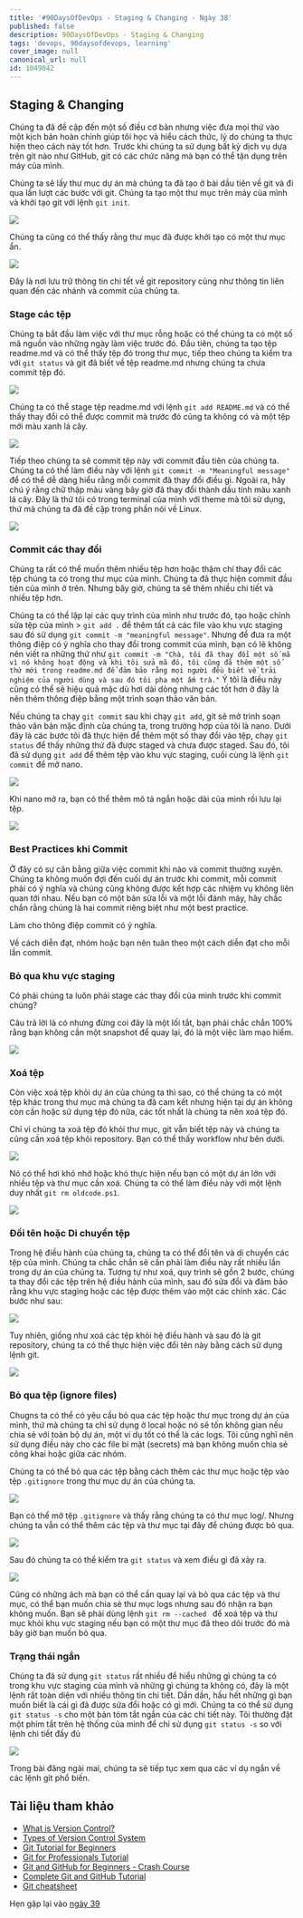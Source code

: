 ```yaml
---
title: '#90DaysOfDevOps - Staging & Changing - Ngày 38'
published: false
description: 90DaysOfDevOps - Staging & Changing
tags: 'devops, 90daysofdevops, learning'
cover_image: null
canonical_url: null
id: 1049042
---
```


## Staging & Changing

Chúng ta đã đề cập đến một số điều cơ bản nhưng việc đưa mọi thứ vào một kịch bản hoàn chỉnh giúp tôi học và hiểu cách thức, lý do chúng ta thực hiện theo cách này tốt hơn. Trước khi chúng ta sử dụng bất kỳ dịch vụ dựa trên git nào như GitHub, git có các chức năng mà bạn có thể tận dụng trên máy của mình.

Chúng ta sẽ lấy thư mục dự án mà chúng ta đã tạo ở bài dầu tiên về git và đi qua lần lượt các bước với git. Chúng ta tạo một thư mục trên máy của mình và khởi tạo git với lệnh `git init`.

![](../../Days/Images/Day38_Git1.png)

Chúng ta cũng có thể thấy rằng thư mục đã được khởi tạo có một thư mục ẩn.

![](../../Days/Images/Day38_Git2.png)

Đây là nơi lưu trữ thông tin chi tết về git repository cũng như thông tin liên quan đến các nhánh và commit của chúng ta.

### Stage các tệp

Chúng ta bắt đầu làm việc với thư mục rỗng hoặc có thể chúng ta có một số mã nguồn vào những ngày làm việc trước đó. Đầu tiên, chúng ta tạo tệp readme.md và có thể thấy tệp đó trong thư mục, tiếp theo chúng ta kiểm tra với `git status` và git đã biết về tệp readme.md nhưng chúng ta chưa commit tệp đó.

![](../../Days/Images/Day38_Git3.png)

Chúng ta có thể stage tệp readme.md với lệnh `git add README.md` và có thể thấy thay đổi có thể được commit mà trước đó cũng ta không có và một tệp mới màu xanh lá cây.

![](../../Days/Images/Day38_Git4.png)

Tiếp theo chúng ta sẽ commit tệp này với commit đầu tiên của chúng ta. Chúng ta có thể làm điều này với lệnh `git commit -m "Meaningful message"` để có thể dễ dàng hiểu rằng mỗi commit đã thay đổi điều gì. Ngoài ra, hãy chú ý rằng chữ thập màu vàng bây giờ đã thay đổi thành dấu tính màu xanh lá cây. Đây là thứ tôi có trong terminal của mình với theme mà tôi sử dụng, thứ mà chúng ta đã đề cập trong phần nói về Linux.

![](../../Days/Images/Day38_Git5.png)

### Commit các thay đổi

Chúng ta rất có thể muốn thêm nhiều tệp hơn hoặc thậm chí thay đổi các tệp chúng ta có trong thư mục của mình. Chúng ta đã thực hiện commit đầu tiên của mình ở trên. Nhưng bây giờ, chúng ta sẽ thêm nhiều chi tiết và nhiều tệp hơn.

Chúng ta có thể lặp lại các quy trình của mình như trước đó, tạo hoặc chỉnh sửa tệp của mình > `git add .` để thêm tất cả các file vào khu vực staging sau đó sử dụng `git commit -m "meaningful message"`. Nhưng để đưa ra một thông điệp có ý nghĩa cho thay đổi trong commit của mình, bạn có lẽ không nên viết ra những thứ như `git commit -m "Chà, tôi đã thay đổi một số mã vì nó không hoạt động và khi tôi sửa mã đó, tôi cũng đã thêm một số thứ mới trong readme.md để đảm bảo rằng mọi người đều biết về trải nghiệm của người dùng và sau đó tôi pha một ấm trà."` Ý tôi là điều này cũng có thể sẽ hiệu quả mặc dù hơi dài dòng nhưng các tốt hơn ở đây là nên thêm thông điệp bằng một trình soạn thảo văn bản.

Nếu chúng ta chạy `git commit` sau khi chạy `git add`, git sẽ mở trình soạn thảo văn bản mặc định của chúng ta, trong trường hợp của tôi là nano. Dưới đây là các bước tôi đã thực hiện để thêm một số thay đổi vào tệp, chạy `git status` để thấy những thứ đã được staged và chưa được staged. Sau đó, tôi đã sử dụng `git add` để thêm tệp vào khu vực staging, cuối cùng là lệnh `git commit` để mở nano.

![](../../Days/Images/Day38_Git6.png)

Khi nano mở ra, bạn có thể thêm mô tả ngắn hoặc dài của mình rồi lưu lại tệp.

![](../../Days/Images/Day38_Git7.png)

### Best Practices khi Commit 

Ở đây có sự cân bằng giữa việc commit khi nào và commit thường xuyên. Chúng ta không muốn đợi đến cuối dự án trước khi commit, mỗi commit phải có ý nghĩa và chúng cũng không được kết hợp các nhiệm vụ không liên quan tới nhau. Nếu bạn có một bản sửa lỗi và một lỗi đánh máy, hãy chắc chắn rằng chúng là hai commit riêng biệt như một best practice.

Làm cho thông điệp commit có ý nghĩa.

Về cách diễn đạt, nhóm hoặc bạn nên tuân theo một cách diễn đạt cho mỗi lần commit.

### Bỏ qua khu vực staging

Có phải chúng ta luôn phải stage các thay đổi của mình trước khi commit chúng?

Câu trả lời là có nhưng đừng coi đây là một lối tắt, bạn phải chắc chắn 100% rằng bạn không cần một snapshot để quay lại, đó là một việc làm mạo hiểm. 

![](../../Days/Images/Day38_Git8.png)

### Xoá tệp

Còn việc xoá tệp khỏi dự án của chúng ta thì sao, có thể chúng ta có một tệp khác trong thư mục mà chúng ta đã cam kết nhưng hiện tại dự án không còn cần hoặc sử dụng tệp đó nữa, các tốt nhất là chúng ta nên xoá tệp đó.

Chỉ vì chúng ta xoá tệp đó khỏi thư mục, git vẫn biết tệp này và chúng ta cũng cần xoá tệp khỏi repository. Bạn có thể thấy workflow như bên dưới.

![](../../Days/Images/Day38_Git9.png)

Nó có thể hơi khó nhớ hoặc khó thực hiện nếu bạn có một dự án lớn với nhiều tệp và thư mục cần xoá. Chúng ta có thể làm điều này với một lệnh duy nhất `git rm oldcode.ps1`.

![](../../Days/Images/Day38_Git10.png)

### Đổi tên hoặc Di chuyển tệp

Trong hệ điều hành của chúng ta, chúng ta có thể đổi tên và di chuyển các tệp của mình. Chúng ta chắc chắn sẽ cần phải làm điều này rất nhiều lần trong dự án của chúng ta. Tương tự như xoá, quy trình sẽ gồn 2 bước, chúng ta thay đổi các tệp trên hệ điều hành của mình, sau đó sửa đổi và đảm bảo rằng khu vực staging hoặc các tệp được thêm vào một các chính xác. Các bước như sau:

![](../../Days/Images/Day38_Git11.png)

Tuy nhiên, giống như xoá các tệp khỏi hệ điều hành và sau đó là git repository, chúng ta có thể thực hiện việc đổi tên này bằng cách sử dụng lệnh git.

![](../../Days/Images/Day38_Git12.png)

### Bỏ qua tệp (ignore files)

Chugns ta có thể có yêu cầu bỏ qua các tệp hoặc thư mục trong dự án của mình, thứ mà chúng ta chỉ sử dụng ở local hoặc nó sẽ tốn không gian nếu chia sẻ với toàn bộ dự án, một ví dụ tốt có thể là các logs. Tôi cũng nghĩ nên sử dụng điều này cho các file bí mật (secrets) mà bạn không muốn chia sẻ công khai hoặc giữa các nhóm.

Chúng ta có thể bỏ qua các tệp bằng cách thêm các thư mục hoặc tệp vào tệp `.gitignore` trong thư mục dự án của chúng ta.

![](../../Days/Images/Day38_Git13.png)

Bạn có thể mở tệp  `.gitignore` và thấy rằng chúng ta có thư mục log/. Nhưng chúng ta vẫn có thể thêm các tệp và thư mục tại đây để chúng được bỏ qua.

![](../../Days/Images/Day38_Git14.png)

Sau đó chúng ta có thể kiểm tra `git status` và xem điều gì đã xảy ra.

![](../../Days/Images/Day38_Git15.png)

Cũng có những ách mà bạn có thể cần quay lại và bỏ qua các tệp và thư mục, có thể bạn muốn chia sẻ thư mục logs nhưng sau đó nhận ra bạn không muốn. Bạn sẽ phải dùng lệnh `git rm --cached ` để xoá tệp và thư mục khỏi khu vực staging nếu bạn có một thư mục đã theo dõi trước đó mà bây giờ bạn muốn bỏ qua.

### Trạng thái ngắn

Chúng ta đã sử dụng `git status` rất nhiều để hiểu những gì chúng ta có trong khu vực staging của mình và những gì chúng ta không có, đây là một lệnh rất toàn diện với nhiều thông tin chi tiết. Dần dần, hầu hết những gì bạn muốn biết là cái gì đã được sửa đổi hoặc có gì mới. Chúng ta có thể sử dụng `git status -s` cho một bản tóm tắt ngắn của các chi tiết này. Tôi thường đặt một phím tắt trên hệ thống của mình để chỉ sử dụng `git status -s` so với lệnh chi tiết đầy đủ

![](../../Days/Images/Day38_Git16.png)

Trong bài đăng ngài mai, chúng ta sẽ tiếp tục xem qua các ví dụ ngắn về các lệnh git phổ biến.

## Tài liệu tham khảo

- [What is Version Control?](https://www.youtube.com/watch?v=Yc8sCSeMhi4)
- [Types of Version Control System](https://www.youtube.com/watch?v=kr62e_n6QuQ)
- [Git Tutorial for Beginners](https://www.youtube.com/watch?v=8JJ101D3knE&t=52s)
- [Git for Professionals Tutorial](https://www.youtube.com/watch?v=Uszj_k0DGsg)
- [Git and GitHub for Beginners - Crash Course](https://www.youtube.com/watch?v=RGOj5yH7evk&t=8s)
- [Complete Git and GitHub Tutorial](https://www.youtube.com/watch?v=apGV9Kg7ics)
- [Git cheatsheet](https://www.atlassian.com/git/tutorials/atlassian-git-cheatsheet)

Hẹn gặp lại vào [ngày 39](day39.md)
